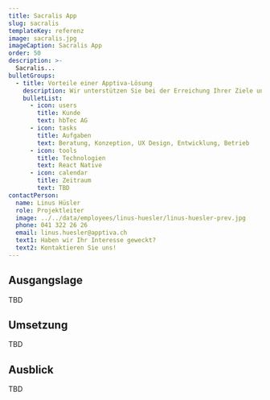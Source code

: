 ```yaml
---
title: Sacralis App
slug: sacralis
templateKey: referenz
image: sacralis.jpg
imageCaption: Sacralis App
order: 50
description: >-
  Sacralis...
bulletGroups:
  - title: Vorteile einer Apptiva-Lösung
    description: Wir unterstützen Sie bei der Erreichung Ihrer Ziele und arbeiten eng und direkt mit Ihnen zusammen.
    bulletList:
      - icon: users
        title: Kunde
        text: hbTec AG
      - icon: tasks
        title: Aufgaben
        text: Beratung, Konzeption, UX Design, Entwicklung, Betrieb
      - icon: tools
        title: Technologien
        text: React Native
      - icon: calendar
        title: Zeitraum
        text: TBD
contactPerson:
  name: Linus Hüsler
  role: Projektleiter
  image: ../../data/employees/linus-huesler/linus-huesler-prev.jpg
  phone: 041 322 26 26
  email: linus.huesler@apptiva.ch
  text1: Haben wir Ihr Interesse geweckt?
  text2: Kontaktieren Sie uns!
---
```


## Ausgangslage

TBD

## Umsetzung

TBD

## Ausblick

TBD
